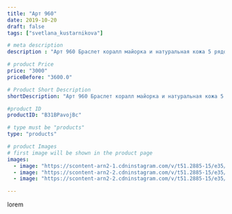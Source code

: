 ```yaml
---
title: "Арт 960"
date: 2019-10-20
draft: false
tags: ["svetlana_kustarnikova"]

# meta description
description : "Арт 960 Браслет коралл майорка и натуральная кожа 5 рядов"

# product Price
price: "3000"
priceBefore: "3600.0"

# Product Short Description
shortDescription: "Арт 960 Браслет коралл майорка и натуральная кожа 5 рядов"

#product ID
productID: "B31BPavojBc"

# type must be "products"
type: "products"

# product Images
# first image will be shown in the product page
images:
  - image: "https://scontent-arn2-1.cdninstagram.com/v/t51.2885-15/e35/71731457_932822447099935_398430492272761902_n.jpg?se=7&tp=1&_nc_ht=scontent-arn2-1.cdninstagram.com&_nc_cat=107&_nc_ohc=8TfPO1wro-0AX9cDWHZ&ccb=7-4&oh=8f782fd41e23c301eca69fd99f6dd219&oe=6084B1B0&ig_cache_key=MjE1ODYzNzA0NTE3NDcxMjMwNQ%3D%3D.2-ccb7-4"
  - image: "https://scontent-arn2-2.cdninstagram.com/v/t51.2885-15/e35/72186854_788782208224044_230529299809736692_n.jpg?se=7&tp=1&_nc_ht=scontent-arn2-2.cdninstagram.com&_nc_cat=100&_nc_ohc=30jFvywkjpMAX_mR5M6&ccb=7-4&oh=242bc126142122acdb15f468fff87c3e&oe=60831A90&ig_cache_key=MjE1ODYzNzA0NTE3NDc0MzczMg%3D%3D.2-ccb7-4"
  - image: "https://scontent-arn2-2.cdninstagram.com/v/t51.2885-15/e35/72724167_490838301507944_2750996507273985272_n.jpg?se=7&tp=1&_nc_ht=scontent-arn2-2.cdninstagram.com&_nc_cat=108&_nc_ohc=5M7VbmZN27kAX92L1oG&ccb=7-4&oh=ea240c623c3684cbf89d04f8d4b0cb18&oe=608154D6&ig_cache_key=MjE1ODYzNzA0NTE1Nzc3MjYyNA%3D%3D.2-ccb7-4"

---
```

lorem
